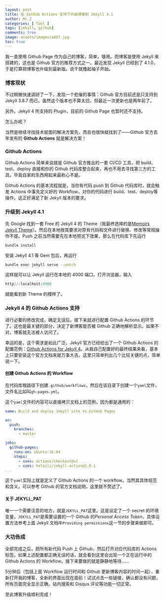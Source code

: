 ```yaml
---
layout: post
title: 在 Github Actions 支持下升级博客到 Jekyll 4.1
author: Mr.Z
categories: [ Tool ]
tags: [jekyll, github]
comments: true
image: assets/images/a007.jpg
toc: true
---
```


我一直使用 Github Page 作为自己的博客，简单，够用。而博客是使用 Jekyll 来搭建的，这也是 Github 官方的推荐方式之一。最近发现 Jekyll 已经到了 4.1.0，于是打算把博客也升级到最新版。说干就撸起袖子开始。

### 博客现状

不过稍微快速调研了一下，发现一个悲催的事情：Github 官方目前还是只支持到 Jekyll 3.8.7 而已。虽然这个版本也不算太旧，但最近一次更新也是两年前了。

另外，Jekyll 4 所支持的 Plugin，目前的 Github Page 也暂时还不支持。

怎么办呢？

当然是继续寻找技术层面的解决方案先，而且也很快就找到了——Github 官方去年发布的 **Github Actions** 就是解决方案！

### Github Actions

Github Actions 简单来说就是 Github 官方推出的一套 CI/CD 工具，把 build、test、deploy 直接和你的 Github 代码库整合起来，再也不用去寻找第三方的工具。毕竟自家的东西用起来最称心不是。

Github Actions 的基本流程就是，当你有代码 push 到 Github 代码库时，就会触发 Actions 中事先定义好的 Workflow，对你的代码进行 build、test、deploy等操作。这正好满足了新 Jekyll 版本的要求。

### 升级到 Jekyll 4.1

先 Google 找到一套 Free 的 Jekyll 4 的 Theme（我最终选择的是[Memoirs Jekyll Theme](https://www.wowthemes.net/memoirs-free-jekyll-theme/)）。然后在本地按其要求对原有代码和文件进行替换、修改等常规操作不提。Push 之前当然需要先在本地预览下效果，那么在代码库下先运行

```sh
bundle install
```

安装 Jekyll 4.1 等 Gem 包后，再运行

```sh
bundle exec jekyll serve --watch
```

这样就可以让 Jekyll 运行在本地的 4000 端口。打开浏览器，输入

```ruby
http://localhost:4000
```

就能看到新 Theme 的模样了。

### Jekyll 4 的 Github Actions 支持

进行必要的修改完成，确定无误后，接下来就进行配置 Github Actions 的环节了。这也是最关键的部分，决定了新博客能否被 Github 正确地解析显示。如果不对，博客就无法被人访问了。

幸运的是，这个需求是如此广泛，Jekyll 官方已经给出了一个 Github Actions 的配置范例：[Github Actions for Jekyll 4](https://jekyllrb.com/docs/continuous-integration/github-actions)。从我自己配置好的最终结果来看，基本上只要安装这个官方文档来就万事大吉。这里只简单列出几个比较关键的点，简单说一下。

#### 创建 Github Actions 的 Workflow

在代码库根路径下创建`.github/workflows`，然后在该目录下创建一个`yaml`文件，文件名比如叫`gh-pages.yml`。

这个`yaml`文件的内容可以直接拷贝文档上的范例，因为都是通用的：

```yaml
name: Build and deploy Jekyll site to GitHub Pages

on:
  push:
    branches:
      - master

jobs:
  github-pages:
    runs-on: ubuntu-16.04
    steps:
      - uses: actions/checkout@v2
      - uses: helaili/jekyll-action@2.0.1
...
```

这个`yaml`实际上就是定义了 Github Actions 的一个 workflow。当然其具体规范和含义，可以参考 Github 的官方文档说明，这里就不赘述了。

#### 关于 JEKYLL_PAT

唯一一个需要注意的地方，就是`JEKYLL_PAT`这里。这是设定了一个 secret 的环境变量，`JEKYLL_PAT`是需要设置的一个 Github 的*Personal Access Token*，具体设置方法参考上面 Jekyll 文档中`Providing permissions`这一节的步骤来做即可。

### 大功告成

全部完成之后，把所有新代码 Push 上 Github，然后打开对应代码库的 Actions 标签。如果上述配置都正确无误的话，就会看到这里会出现一个正在运行中的 Github Actions 的 Workflow。接下来要做的就是静静地等待……

5分钟后（包括上面 Workflow 运行时间和 Github 更新博客内容的时间一起），重新打开我的博客，全新的界面出现在面前！试试点击一些链接，确认都没有问题，所有页面完全显示正确，站内搜索和 Disqus 评论等功能一切正常。

至此博客升级顺利完成！

